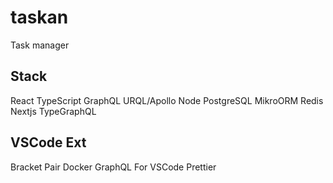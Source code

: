 # taskan

Task manager

## Stack

React
TypeScript
GraphQL
URQL/Apollo
Node
PostgreSQL
MikroORM
Redis
Nextjs
TypeGraphQL

## VSCode Ext

Bracket Pair
Docker
GraphQL For VSCode
Prettier
